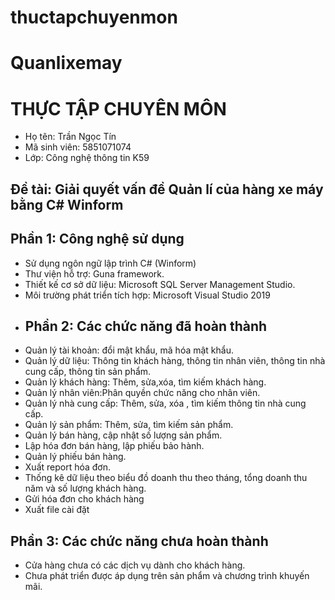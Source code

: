 # thuctapchuyenmon
# Quanlixemay
# THỰC TẬP CHUYÊN MÔN
- Họ tên: Trần Ngọc Tín
- Mã sinh viên: 5851071074
- Lớp: Công nghệ thông tin K59
## Đề tài: Giải quyết vấn đề Quản lí của hàng xe máy bằng C# Winform
## Phần 1: Công nghệ sử dụng
- Sử dụng ngôn ngữ lập trình C# (Winform)
- Thư viện hỗ trợ: Guna framework.
- Thiết kế cơ sở dữ liệu: Microsoft SQL Server Management Studio.
- Môi trường phát triển tích hợp: Microsoft Visual Studio 2019
- ## Phần 2: Các chức năng đã hoàn thành
- Quản lý tài khoản: đổi mật khẩu, mã hóa mật khẩu.
- Quản lý dữ liệu: Thông tin khách hàng, thông tin nhân viên, thông tin nhà cung cấp, thông tin sản phẩm.
- Quản lý khách hàng: Thêm, sửa,xóa, tìm kiếm khách hàng.
- Quản lý nhân viên:Phân quyền chức năng cho nhân viên.
- Quản lý nhà cung cấp: Thêm, sửa, xóa , tìm kiếm thông tin nhà cung cấp.
- Quản lý sản phẩm: Thêm, sửa, tìm kiếm sản phẩm.
- Quản lý bán hàng, cập nhật số lượng sản phẩm.
- Lập hóa đơn bán hàng, lập phiếu bảo hành.
- Quản lý phiếu bán hàng.
- Xuất report hóa đơn.
- Thống kê dữ liệu theo biểu đồ doanh thu theo tháng, tổng doanh thu năm và số lượng khách hàng.
- Gửi hóa đơn cho khách hàng
- Xuất file cài đặt
## Phần 3: Các chức năng chưa hoàn thành
- Cửa hàng chưa có các dịch vụ dành cho khách hàng.
- Chưa phát triển được áp dụng trên sản phẩm và chương trình khuyến mãi.
